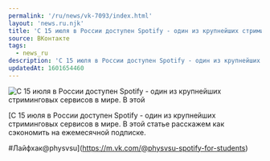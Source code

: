 ```yaml
---
permalink: '/ru/news/vk-7093/index.html'
layout: 'news.ru.njk'
title: 'С 15 июля в России доступен Spotify - один из крупнейших стриминговых сервисов в мире.'
source: ВКонтакте
tags:
  - news_ru
description: 'С 15 июля в России доступен Spotify - один из крупнейших стриминговых сервисов в мире.'
updatedAt: 1601654460
---
```

![С 15 июля в России доступен Spotify - один из крупнейших стриминговых сервисов в мире. В этой](https://sun9-16.userapi.com/impg/BqmgWW8ZMOj4oX7zbK3acRF7MAT3E2orN0y-yQ/WbpGB9qpOYw.jpg?size=1280x720&quality=96&sign=b2f3ec90a186a78cc26be04084425517&c_uniq_tag=E-h7cAMiYh4oHspqSTkyDGUbYDq2Hwo3J_hDNep-dNg&type=album)

[С 15 июля в России доступен Spotify - один из крупнейших стриминговых сервисов в мире. В этой статье расскажем как сэкономить на ежемесячной подписке.

#Лайфхак@physvsu](https://m.vk.com/@physvsu-spotify-for-students)
